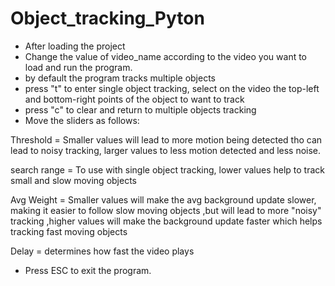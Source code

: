 # Object_tracking_Pyton


- After loading the project
- Change the value of video_name according to the video you want to load
  and run the program.
- by default the program tracks multiple objects
- press "t" to enter single object tracking, select on the video the top-left and bottom-right points of the object to want to track
- press "c" to clear and return to multiple objects tracking
- Move the sliders as follows:

Threshold = Smaller values will lead to more motion being detected tho can lead to noisy tracking,
			larger values to less motion detected and less noise.

search range = To use with single object tracking, lower values help to track small and slow moving objects

Avg Weight = Smaller values will make the avg background update slower, making it easier to follow slow moving 		objects ,but will lead to more "noisy" tracking ,higher values will make the background update faster which helps tracking fast moving objects

Delay = determines how fast the video plays

- Press ESC to exit the program.
